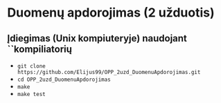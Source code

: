 # Duomenų apdorojimas (2 užduotis)

## Įdiegimas (Unix kompiuteryje) naudojant ``kompiliatorių 

- `git clone https://github.com/Elijus99/OPP_2uzd_DuomenuApdorojimas.git`
- `cd OPP_2uzd_DuomenuApdorojimas`
- `make`
- `make test`
